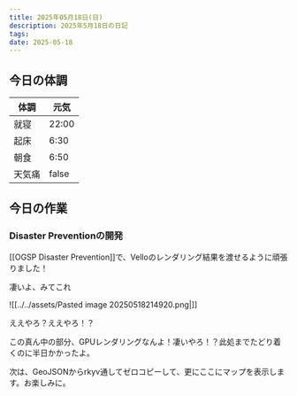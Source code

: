 ```yaml
---
title: 2025年05月18日(日)
description: 2025年5月18日の日記
tags: 
date: 2025-05-18
---
```


## 今日の体調

| 体調  | 元気    |
| --- | ----- |
| 就寝  | 22:00 |
| 起床  | 6:30  |
| 朝食  | 6:50  |
| 天気痛 | false |

## 今日の作業
### Disaster Preventionの開発
[[OGSP Disaster Prevention]]で、Velloのレンダリング結果を渡せるように頑張りました！

凄いよ、みてこれ

![[../../assets/Pasted image 20250518214920.png|]]

ええやろ？ええやろ！？

この真ん中の部分、GPUレンダリングなんよ！凄いやろ！？此処までたどり着くのに半日かかったよ。

次は、GeoJSONからrkyv通してゼロコピーして、更にここにマップを表示します。お楽しみに。